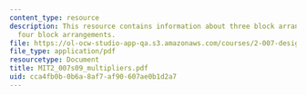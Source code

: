 ```yaml
---
content_type: resource
description: This resource contains information about three block arrangements and
  four block arrangements.
file: https://ol-ocw-studio-app-qa.s3.amazonaws.com/courses/2-007-design-and-manufacturing-i-spring-2009/cca4fb0b0b6a8af7af90607ae0b1d2a7_MIT2_007s09_multipliers.pdf
file_type: application/pdf
resourcetype: Document
title: MIT2_007s09_multipliers.pdf
uid: cca4fb0b-0b6a-8af7-af90-607ae0b1d2a7
---
```


